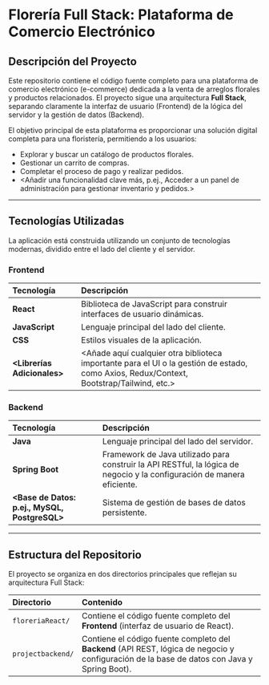 # Florería Full Stack: Plataforma de Comercio Electrónico

## Descripción del Proyecto

Este repositorio contiene el código fuente completo para una plataforma de comercio electrónico (e-commerce) dedicada a la venta de arreglos florales y productos relacionados. El proyecto sigue una arquitectura **Full Stack**, separando claramente la interfaz de usuario (Frontend) de la lógica del servidor y la gestión de datos (Backend).

El objetivo principal de esta plataforma es proporcionar una solución digital completa para una floristería, permitiendo a los usuarios:

* Explorar y buscar un catálogo de productos florales.
* Gestionar un carrito de compras.
* Completar el proceso de pago y realizar pedidos.
* <Añadir una funcionalidad clave más, p.ej., Acceder a un panel de administración para gestionar inventario y pedidos.>

---

## Tecnologías Utilizadas

La aplicación está construida utilizando un conjunto de tecnologías modernas, dividido entre el lado del cliente y el servidor.

### Frontend
| Tecnología | Descripción |
| :--- | :--- |
| **React** | Biblioteca de JavaScript para construir interfaces de usuario dinámicas. |
| **JavaScript** | Lenguaje principal del lado del cliente. |
| **CSS** | Estilos visuales de la aplicación. |
| **<Librerías Adicionales>** | <Añade aquí cualquier otra biblioteca importante para el UI o la gestión de estado, como Axios, Redux/Context, Bootstrap/Tailwind, etc.> |

### Backend
| Tecnología | Descripción |
| :--- | :--- |
| **Java** | Lenguaje principal del lado del servidor. |
| **Spring Boot** | Framework de Java utilizado para construir la API RESTful, la lógica de negocio y la configuración de manera eficiente. |
| **<Base de Datos: p.ej., MySQL, PostgreSQL>** | Sistema de gestión de bases de datos persistente. |

---

## Estructura del Repositorio

El proyecto se organiza en dos directorios principales que reflejan su arquitectura Full Stack:

| Directorio | Contenido |
| :--- | :--- |
| `floreriaReact/` | Contiene el código fuente completo del **Frontend** (interfaz de usuario de React). |
| `projectbackend/` | Contiene el código fuente completo del **Backend** (API REST, lógica de negocio y configuración de la base de datos con Java y Spring Boot). |
